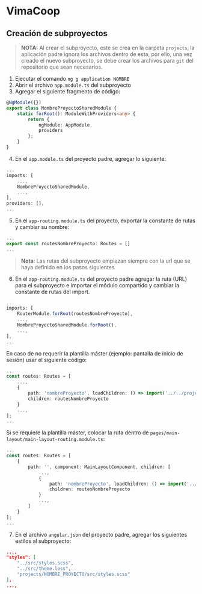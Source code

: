 # VimaCoop

## Creación de subproyectos

>**NOTA:** Al crear el subproyecto, este se crea en la carpeta `projects`, la aplicación padre ignora los archivos dentro de esta, por ello, una vez creado el nuevo subproyecto, se debe crear los archivos para `git` del repositorio que sean necesarios.

1. Ejecutar el comando `ng g application NOMBRE`
2. Abrir el archivo `app.module.ts` del subproyecto
3. Agregar el siguiente fragmento de código:
```ts
@NgModule({})
export class NombreProyectoSharedModule {
	static forRoot(): ModuleWithProviders<any> {
		return {
			ngModule: AppModule,
			providers
		};
	}
}
```
4. En el `app.module.ts` del proyecto padre, agregar lo siguiente:
```ts
...
imports: [
    ...,
    NombreProyectoSharedModule,
    ...,
],
providers: [],
...
```
5. En el `app-routing.module.ts` del proyecto, exportar la constante de rutas y cambiar su nombre:
```ts
...
export const routesNombreProyecto: Routes = []
...
```
> **Nota**: Las rutas del subproyecto empiezan siempre con la url que se haya definido en los pasos siguientes

6. En el `app-routing.module.ts` del proyecto padre agregar la ruta (URL) para el subproyecto e importar el módulo compartido y cambiar la constante de rutas del import.
```ts
...
imports: [
    RouterModule.forRoot(routesNombreProyecto),
    ...,
    NombreProyectoSharedModule.forRoot(),
    ...,
],
...
```
En caso de no requerir la plantilla máster (ejemplo: pantalla de inicio de sesión) usar el siguiente código:
```ts
...
const routes: Routes = [
    ...,
	{
		path: 'nombreProyecto', loadChildren: () => import('../../projects/nombre_proyecto/src/app/app.module').then(m => m.NombreProyectoSharedModule),
		children: routesNombreProyecto
	}
    ...,
];
...
```
Si se requiere la plantilla máster, colocar la ruta dentro de `pages/main-layout/main-layout-routing.module.ts`:
```ts
...
const routes: Routes = [
	{
		path: '', component: MainLayoutComponent, children: [
			...,
			{
				path: 'nombreProyecto', loadChildren: () => import('../../projects/nombre_proyecto/src/app/app.module').then(m => m.NombreProyectoSharedModule),
				children: routesNombreProyecto
			}
			...,
		]
	}
];
...
```

7. En el archivo `angular.json` del proyecto padre, agregar los siguientes estilos al subproyecto:
```json
...,
"styles": [
	"../src/styles.scss",
	"../src/theme.less",
	"projects/NOMBRE_PROYECTO/src/styles.scss"
],
...,
```
